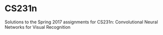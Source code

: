 # CS231n
Solutions to the Spring 2017 assignments for CS231n: Convolutional Neural Networks for Visual Recognition
